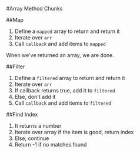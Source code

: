 #Array Method Chunks 

##Map 
1. Define a `mapped` array to return and return it
2. Iterate over `arr`
3. Call `callback` and add items to `mapped`

When we've returned an array, we are done.

##Filter
1. Define a `filtered` array to return and return it
2. Iterate over `arr`
3. If callback returns true, add it to `filtered`
4. Else, don't add it
5. Call `callback` and add items to `filtered`

##Find Index
1. It returns a number
2. Iterate over array if the item is good, return index
3. Else, continue
4. Return -1 if no matches found